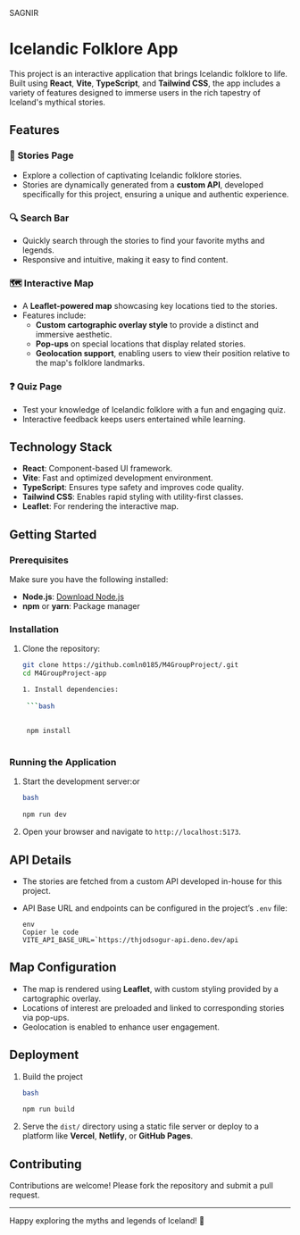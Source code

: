 SAGNIR
# Icelandic Folklore App

This project is an interactive application that brings Icelandic folklore to life. Built using **React**, **Vite**, **TypeScript**, and **Tailwind CSS**, the app includes a variety of features designed to immerse users in the rich tapestry of Iceland's mythical stories.

## Features

### 📜 **Stories Page**
- Explore a collection of captivating Icelandic folklore stories.
- Stories are dynamically generated from a **custom API**, developed specifically for this project, ensuring a unique and authentic experience.

### 🔍 **Search Bar**
- Quickly search through the stories to find your favorite myths and legends.
- Responsive and intuitive, making it easy to find content.

### 🗺️ **Interactive Map**
- A **Leaflet-powered map** showcasing key locations tied to the stories.
- Features include:
  - **Custom cartographic overlay style** to provide a distinct and immersive aesthetic.
  - **Pop-ups** on special locations that display related stories.
  - **Geolocation support**, enabling users to view their position relative to the map's folklore landmarks.

### ❓ **Quiz Page**
- Test your knowledge of Icelandic folklore with a fun and engaging quiz.
- Interactive feedback keeps users entertained while learning.

## Technology Stack

- **React**: Component-based UI framework.
- **Vite**: Fast and optimized development environment.
- **TypeScript**: Ensures type safety and improves code quality.
- **Tailwind CSS**: Enables rapid styling with utility-first classes.
- **Leaflet**: For rendering the interactive map.

## Getting Started

### Prerequisites
Make sure you have the following installed:
- **Node.js**: [Download Node.js](https://nodejs.org/)
- **npm** or **yarn**: Package manager

### Installation
1. Clone the repository:
   ```bash
   git clone https://github.comln0185/M4GroupProject/.git
   cd M4GroupProject-app

   1. Install dependencies:
    
    ```bash
  
    
    npm install
    
    ```

### Running the Application

1. Start the development server:or
    
    ```bash
    bash
  
    npm run dev
    
    ```
    
2. Open your browser and navigate to `http://localhost:5173`.

## API Details

- The stories are fetched from a custom API developed in-house for this project.
- API Base URL and endpoints can be configured in the project’s `.env` file:
    
    ```
    env
    Copier le code
    VITE_API_BASE_URL=`https://thjodsogur-api.deno.dev/api
    
    ```
    

## Map Configuration

- The map is rendered using **Leaflet**, with custom styling provided by a cartographic overlay.
- Locations of interest are preloaded and linked to corresponding stories via pop-ups.
- Geolocation is enabled to enhance user engagement.

## Deployment

1. Build the project
    
    ```bash
    bash
  
    npm run build
    
    ```
    
2. Serve the `dist/` directory using a static file server or deploy to a platform like **Vercel**, **Netlify**, or **GitHub Pages**.

## Contributing

Contributions are welcome! Please fork the repository and submit a pull request.

---

Happy exploring the myths and legends of Iceland! 🌋
